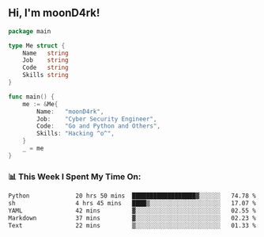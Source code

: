 <h2> Hi, I'm moonD4rk!</h2>

```go
package main

type Me struct {
	Name   string
	Job    string
	Code   string
	Skills string
}

func main() {
	me := &Me{
		Name:   "moonD4rk",
		Job:    "Cyber Security Engineer",
		Code:   "Go and Python and Others",
		Skills: "Hacking ^o^",
	}
	_ = me
}
```

<h3>📊 This Week I Spent My Time On:</h3>
<!-- <img align='right' src="https://github-readme-stats.vercel.app/api?username=moond4rk&show_icons=true&theme=radical", width="300" height="150"> -->

<!--START_SECTION:waka-->

```txt
Python             20 hrs 50 mins  ██████████████████▓░░░░░░   74.78 %
sh                 4 hrs 45 mins   ████▒░░░░░░░░░░░░░░░░░░░░   17.07 %
YAML               42 mins         ▓░░░░░░░░░░░░░░░░░░░░░░░░   02.55 %
Markdown           37 mins         ▓░░░░░░░░░░░░░░░░░░░░░░░░   02.23 %
Text               22 mins         ▒░░░░░░░░░░░░░░░░░░░░░░░░   01.33 %
```

<!--END_SECTION:waka-->

